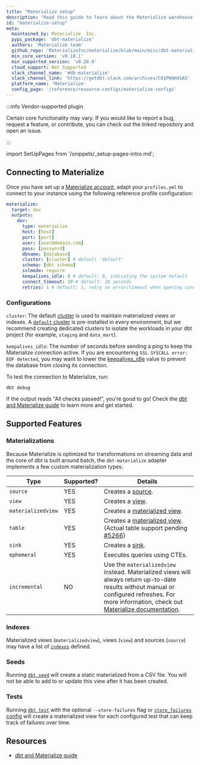 ```yaml
---
title: "Materialize setup"
description: "Read this guide to learn about the Materialize warehouse setup in dbt."
id: "materialize-setup"
meta:
  maintained_by: Materialize  Inc.
  pypi_package: 'dbt-materialize'
  authors: 'Materialize team'
  github_repo: 'MaterializeInc/materialize/blob/main/misc/dbt-materialize'
  min_core_version: 'v0.18.1'
  min_supported_version: 'v0.28.0'
  cloud_support: Not Supported
  slack_channel_name: '#db-materialize'
  slack_channel_link: 'https://getdbt.slack.com/archives/C01PWAH41A5'
  platform_name: 'Materialize'
  config_page: '/reference/resource-configs/materialize-configs'
---
```


:::info Vendor-supported plugin

Certain core functionality may vary. If you would like to report a bug, request a feature, or contribute, you can check out the linked repository and open an issue.

:::

import SetUpPages from '/snippets/_setup-pages-intro.md';

<SetUpPages meta={frontMatter.meta} />

## Connecting to Materialize

Once you have set up a [Materialize account](https://materialize.com/register/), adapt your `profiles.yml` to connect to your instance using the following reference profile configuration:

<File name='~/.dbt/profiles.yml'>

```yaml
materialize:
  target: dev
  outputs:
    dev:
      type: materialize
      host: [host]
      port: [port]
      user: [user@domain.com]
      pass: [password]
      dbname: [database]
      cluster: [cluster] # default 'default'
      schema: [dbt schema]
      sslmode: require
      keepalives_idle: 0 # default: 0, indicating the system default
      connect_timeout: 10 # default: 10 seconds
      retries: 1 # default: 1, retry on error/timeout when opening connections
```

</File>

### Configurations

`cluster`: The default [cluster](https://materialize.com/docs/overview/key-concepts/#clusters) is used to maintain materialized views or indexes. A [`default` cluster](https://materialize.com/docs/sql/show-clusters/#default-cluster) is pre-installed in every environment, but we recommend creating dedicated clusters to isolate the workloads in your dbt project (for example, `staging` and `data_mart`).

`keepalives_idle`: The number of seconds before sending a ping to keep the Materialize connection active. If you are encountering `SSL SYSCALL error: EOF detected`, you may want to lower the [keepalives_idle](https://docs.getdbt.com/reference/warehouse-setups/postgres-setup#keepalives_idle) value to prevent the database from closing its connection.

To test the connection to Materialize, run:

```
dbt debug
```

If the output reads "All checks passed!", you’re good to go! Check the [dbt and Materialize guide](https://materialize.com/docs/guides/dbt/) to learn more and get started.

## Supported Features

### Materializations

Because Materialize is optimized for transformations on streaming data and the core of dbt is built around batch, the `dbt-materialize` adapter implements a few custom materialization types:

Type | Supported? | Details
-----|------------|----------------
`source` | YES | Creates a [source](https://materialize.com/docs/sql/create-source/).
`view` | YES | Creates a [view](https://materialize.com/docs/sql/create-view/#main).
`materializedview` | YES | Creates a [materialized view](https://materialize.com/docs/sql/create-materialized-view/#main).
`table` | YES | Creates a [materialized view](https://materialize.com/docs/sql/create-materialized-view/#main). (Actual table support pending [#5266](https://github.com/MaterializeInc/materialize/issues/5266))
`sink` | YES | Creates a [sink](https://materialize.com/docs/sql/create-sink/#main).
`ephemeral` | YES | Executes queries using <Term id="cte">CTEs</Term>.
`incremental` | NO | Use the `materializedview` <Term id="materialization" /> instead. Materialized views will always return up-to-date results without manual or configured refreshes. For more information, check out [Materialize documentation](https://materialize.com/docs/).

### Indexes

Materialized views (`materializedview`), views (`view`) and sources (`source`) may have a list of [`indexes`](/reference/resource-configs/materialize-configs#indexes) defined.

### Seeds

Running [`dbt seed`](/reference/commands/seed) will create a static materialized <Term id="view" /> from a CSV file. You will not be able to add to or update this view after it has been created.

### Tests

Running [`dbt test`](/reference/commands/test) with the optional `--store-failures` flag or [`store_failures` config](/reference/resource-configs/store_failures) will create a materialized view for each configured test that can keep track of failures over time.

## Resources

- [dbt and Materialize guide](https://materialize.com/docs/guides/dbt/)
